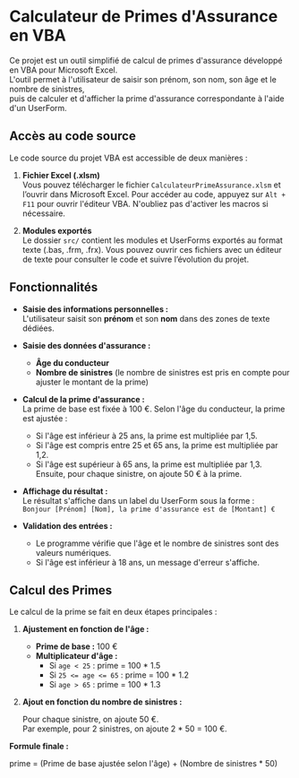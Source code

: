# Calculateur de Primes d'Assurance en VBA

Ce projet est un outil simplifié de calcul de primes d'assurance développé en VBA pour Microsoft Excel.  
L'outil permet à l'utilisateur de saisir son prénom, son nom, son âge et le nombre de sinistres,  
puis de calculer et d'afficher la prime d'assurance correspondante à l'aide d'un UserForm.

## Accès au code source

Le code source du projet VBA est accessible de deux manières :

1. **Fichier Excel (.xlsm)**  
   Vous pouvez télécharger le fichier `CalculateurPrimeAssurance.xlsm` et l’ouvrir dans Microsoft Excel. Pour accéder au code, appuyez sur `Alt + F11` pour ouvrir l'éditeur VBA. N'oubliez pas d'activer les macros si nécessaire.

2. **Modules exportés**  
   Le dossier `src/` contient les modules et UserForms exportés au format texte (.bas, .frm, .frx). Vous pouvez ouvrir ces fichiers avec un éditeur de texte pour consulter le code et suivre l’évolution du projet.


## Fonctionnalités

- **Saisie des informations personnelles :**  
  L'utilisateur saisit son **prénom** et son **nom** dans des zones de texte dédiées.

- **Saisie des données d'assurance :**  
  - **Âge du conducteur**  
  - **Nombre de sinistres** (le nombre de sinistres est pris en compte pour ajuster le montant de la prime)

- **Calcul de la prime d'assurance :**  
  La prime de base est fixée à 100 €. Selon l'âge du conducteur, la prime est ajustée :  
  - Si l'âge est inférieur à 25 ans, la prime est multipliée par 1,5.  
  - Si l'âge est compris entre 25 et 65 ans, la prime est multipliée par 1,2.  
  - Si l'âge est supérieur à 65 ans, la prime est multipliée par 1,3.  
  Ensuite, pour chaque sinistre, on ajoute 50 € à la prime.

- **Affichage du résultat :**  
  Le résultat s'affiche dans un label du UserForm sous la forme :  
  `Bonjour [Prénom] [Nom], la prime d'assurance est de [Montant] €`

- **Validation des entrées :**  
  - Le programme vérifie que l'âge et le nombre de sinistres sont des valeurs numériques.  
  - Si l'âge est inférieur à 18 ans, un message d'erreur s'affiche.

## Calcul des Primes

Le calcul de la prime se fait en deux étapes principales :

1. **Ajustement en fonction de l'âge :**

   - **Prime de base :** 100 €
   - **Multiplicateur d'âge :**
     - Si `age < 25` : prime = 100 * 1.5  
     - Si `25 <= age <= 65` : prime = 100 * 1.2  
     - Si `age > 65` : prime = 100 * 1.3

2. **Ajout en fonction du nombre de sinistres :**

   Pour chaque sinistre, on ajoute 50 €.  
   Par exemple, pour 2 sinistres, on ajoute 2 * 50 = 100 €.

**Formule finale :**

prime = (Prime de base ajustée selon l'âge) + (Nombre de sinistres * 50)
